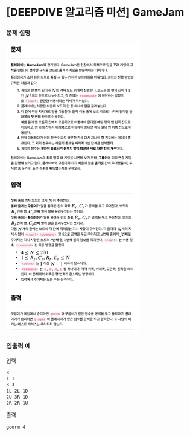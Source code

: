 # [DEEPDIVE 알고리즘 미션] GameJam

### 문제 설명

![문제설명](../img/GameJam.png)

### 입출력 예

입력

```
3
1 1
3 3
1L 2L 1D
2U 3R 1D
2R 2R 1U
```

출력

```
goorm 4
```
